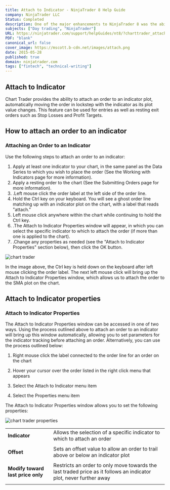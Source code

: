 ```yaml
---
title: Attach to Indicator - NinjaTrader 8 Help Guide
company: NinjaTrader LLC
Status: Completed
description: One of the major enhancements to NinjaTrader 8 was the ability to attach a live market order to be updated automatically by a 3rd party script (without needing to know how to program). This was a simple operation guide to introduce users to the platform features.
subjects: ["Day trading", "NinjaTrader"]
URL: https://ninjatrader.com/support/helpGuides/nt8/?charttrader_attachtoindicator.htm
PDF: "blank"
canonical_url: false
cover_image: https://mscott.b-cdn.net/images/attach.png
date: 2015-05-28
published: true
domain: ninjatrader.com
tags: ["fintech", "technical-writing"]
---
```


## Attach to Indicator

Chart Trader provides the ability to attach an order to an indicator plot, automatically moving the order in lockstep with the indicator as its plot value changes. This feature can be used for entries as well as resting exit orders such as Stop Losses and Profit Targets.

## How to attach an order to an indicator

### Attaching an Order to an Indicator

Use the following steps to attach an order to an indicator:

1. Apply at least one indicator to your chart, in the same panel as the Data Series to which you wish to place the order (See the Working with Indicators page for more information).
1. Apply a resting order to the chart (See the Submitting Orders page for more information).
1. .Left mouse click the order label at the left side of the order line.
1. Hold the Ctrl key on your keyboard. You will see a ghost order line matching up with an indicator plot on the chart, with a label that reads "attach."
1. Left mouse click anywhere within the chart while continuing to hold the Ctrl key.
1. .The Attach to Indicator Properties window will appear, in which you can select the specific indicator to which to attach the order (if more than one is applied to the chart).
1. .Change any properties as needed (see the "Attach to Indicator Properties" section below), then click the OK button.

![chart trader](/work/images/charttrader20.png)

In the image above, the Ctrl key is held down on the keyboard after left mouse clicking the order label. The next left mouse click will bring up the Attach to Indicator Properties window, which allows us to attach the order to the SMA plot on the chart.

## Attach to Indicator properties

### Attach to Indicator Properties

The Attach to Indicator Properties window can be accessed in one of two ways. Using the process outlined above to attach an order to an indicator will bring up this window automatically, allowing you to set parameters for the indicator tracking before attaching an order. Alternatively, you can use the process outlined below:

1. Right mouse click the label connected to the order line for an order on the chart

1. Hover your cursor over the order listed in the right click menu that appears

1. Select the Attach to Indicator menu item

1. Select the Properties menu item

The Attach to Indicator Properties window allows you to set the following properties:

![chart trader properties](/work/images/charttrader19.png)

|                                   |                                                                                                                   |
| --------------------------------- | ----------------------------------------------------------------------------------------------------------------- |
| **Indicator**                     | Allows the selection of a specific indicator to which to attach an order                                          |
|                                   |
| **Offset**                        | Sets an offset value to allow an order to trail above or below an indicator plot                                  |
|                                   |
| **Modify toward last price only** | Restricts an order to only move towards the last traded price as it follows an indicator plot, never further away |
|                                   |
